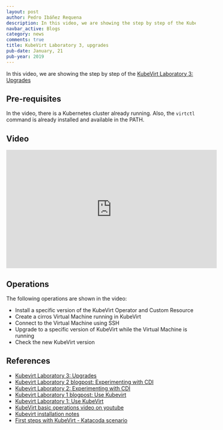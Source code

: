 ```yaml
---
layout: post
author: Pedro Ibáñez Requena
description: In this video, we are showing the step by step of the KubeVirt Laboratory 3 how to upgrade KubeVirt
navbar_active: Blogs
category: news
comments: true
title: KubeVirt Laboratory 3, upgrades
pub-date: January, 21
pub-year: 2019
---
```


In this video, we are showing the step by step of the [KubeVirt Laboratory 3: Upgrades](https://kubevirt.io/labs/kubernetes/lab3.html)

## Pre-requisites

In the video, there is a Kubernetes cluster already running.  Also, the `virtctl` command is already installed and available in the PATH.

## Video

<iframe width="560" height="315" style="height: 315px" src="https://www.youtube.com/embed/OAPzOvqp0is" frameborder="0" allow="accelerometer; autoplay; encrypted-media; gyroscope; picture-in-picture" allowfullscreen></iframe>

## Operations

The following operations are shown in the video:
- Install a specific version of the KubeVirt Operator and Custom Resource
- Create a cirros Virtual Machine running in KubeVirt
- Connect to the Virtual Machine using SSH
- Upgrade to a specific version of KubeVirt while the Virtual Machine is running
- Check the new KubeVirt version

## References
- [Kubevirt Laboratory 3: Upgrades](https://kubevirt.io/labs/kubernetes/lab3.html)
- [Kubevirt Laboratory 2 blogpost: Experimenting with CDI](https://kubevirt.io/2019/KubeVirt_lab2_experiment_with_cdi.html)
- [Kubevirt Laboratory 2: Experimenting with CDI](https://kubevirt.io/labs/kubernetes/lab2.html)
- [Kubevirt Laboratory 1 blogpost: Use Kubevirt](https://kubevirt.io/2019/KubeVirt_lab1_use_kubevirt.html)
- [Kubevirt Laboratory 1: Use KubeVirt](https://kubevirt.io/labs/kubernetes/lab1.html)
- [KubeVirt basic operations video on youtube](https://www.youtube.com/watch?v=KC03G60shIc)
- [Kubevirt installation notes](https://kubevirt.io/user-guide/docs/latest/administration/intro.html)
- [First steps with KubeVirt - Katacoda scenario](https://www.katacoda.com/kubevirt/scenarios/kubevirt-101)
